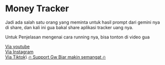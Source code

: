 # Money Tracker
Jadi ada salah satu orang yang meminta untuk hasil prompt dari gemini nya di share, dan kali ini gua bakal share aplikasi tracker uang nya.

Untuk Penjelasan mengenai cara running nya, bisa tonton di video gua

[Via youtube](https://youtube.com/shorts/U9V-vhHTRZI?si=SuWX--Nb8JrUjp53)\
[Via Instagram](https://www.instagram.com/reel/DLZD5w2SP5G/?igsh=MWtjNnY0cTFxcnVwaA==)\
[Via Tiktok](https://vt.tiktok.com/ZSBJo4bKg/)\\
[🔥 Support Gw Biar makin semangat 🔥](https://trakteer.id/abangmik/tip)
